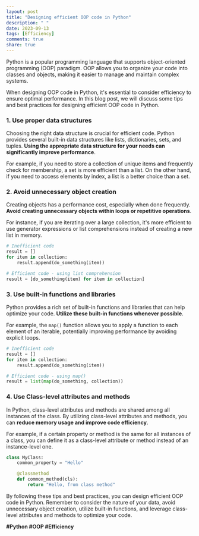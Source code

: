 ```yaml
---
layout: post
title: "Designing efficient OOP code in Python"
description: " "
date: 2023-09-13
tags: [Efficiency]
comments: true
share: true
---
```


Python is a popular programming language that supports object-oriented programming (OOP) paradigm. OOP allows you to organize your code into classes and objects, making it easier to manage and maintain complex systems.

When designing OOP code in Python, it's essential to consider efficiency to ensure optimal performance. In this blog post, we will discuss some tips and best practices for designing efficient OOP code in Python.

### 1. Use proper data structures

Choosing the right data structure is crucial for efficient code. Python provides several built-in data structures like lists, dictionaries, sets, and tuples. **Using the appropriate data structure for your needs can significantly improve performance**.

For example, if you need to store a collection of unique items and frequently check for membership, a set is more efficient than a list. On the other hand, if you need to access elements by index, a list is a better choice than a set.

### 2. Avoid unnecessary object creation

Creating objects has a performance cost, especially when done frequently. **Avoid creating unnecessary objects within loops or repetitive operations**.

For instance, if you are iterating over a large collection, it's more efficient to use generator expressions or list comprehensions instead of creating a new list in memory.

```python
# Inefficient code
result = []
for item in collection:
    result.append(do_something(item))

# Efficient code - using list comprehension
result = [do_something(item) for item in collection]
```

### 3. Use built-in functions and libraries

Python provides a rich set of built-in functions and libraries that can help optimize your code. **Utilize these built-in functions whenever possible**.

For example, the `map()` function allows you to apply a function to each element of an iterable, potentially improving performance by avoiding explicit loops.

```python
# Inefficient code
result = []
for item in collection:
    result.append(do_something(item))

# Efficient code - using map()
result = list(map(do_something, collection))
```

### 4. Use Class-level attributes and methods

In Python, class-level attributes and methods are shared among all instances of the class. By utilizing class-level attributes and methods, you can **reduce memory usage and improve code efficiency**.

For example, if a certain property or method is the same for all instances of a class, you can define it as a class-level attribute or method instead of an instance-level one.

```python
class MyClass:
    common_property = "Hello"

    @classmethod
    def common_method(cls):
        return "Hello, from class method"
```

By following these tips and best practices, you can design efficient OOP code in Python. Remember to consider the nature of your data, avoid unnecessary object creation, utilize built-in functions, and leverage class-level attributes and methods to optimize your code.

**#Python #OOP #Efficiency**